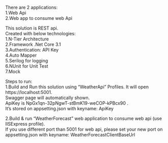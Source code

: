 There are 2 applications:   
1.Web Api  
2.Web app to consume web Api  

This solution is REST api.  
Created with below technologies:  
1.N-Tier Architecture  
2.Framework .Net Core 3.1  
3.Authentication: API Key  
4.Auto Mapper  
5.Serilog for logging  
6.NUnit for Unit Test  
7.Mock  

Steps to run:  
1.Build and Run this solution using “WeatherApi” Profiles. It will open https://localhost:5001.   
Swagger page will automatically shown.    
ApiKey is NpGx1qn-32pNgwT-stBmK19-weCOP-kPBcx90 .   
It’s stored on appsetting.json with keyname: ApiKey  

2.Build & run  “WeatherForecast” web application to consume web api (use IISExpress profile).   
If you use different port than 5001 for web api, please set your new port  on appsetting.json with keyname: WeatherForecastClientBaseUrl  
